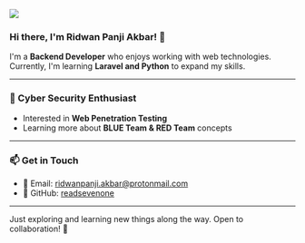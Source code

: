 [![](https://visitcount.itsvg.in/api?id=readsevenone&icon=1&color=0)](https://visitcount.itsvg.in)

<!-- Proudly created with GPRM ( https://gprm.itsvg.in ) -->

### Hi there, I'm Ridwan Panji Akbar! 👋

I'm a **Backend Developer** who enjoys working with web technologies. Currently, I'm learning **Laravel and Python** to expand my skills.

---

### 🔐 Cyber Security Enthusiast
- Interested in **Web Penetration Testing**
- Learning more about **BLUE Team & RED Team** concepts

---

### 📫 Get in Touch
- 📧 Email: [ridwanpanji.akbar@protonmail.com](mailto:ridwanpanji.akbar@protonmail.com)
- 🔗 GitHub: [readsevenone](https://github.com/readsevenone)

---

Just exploring and learning new things along the way. Open to collaboration! 🚀

